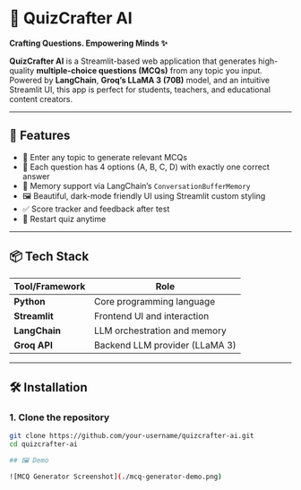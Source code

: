 # 🧠 QuizCrafter AI

**Crafting Questions. Empowering Minds ✨**

**QuizCrafter AI** is a Streamlit-based web application that generates high-quality **multiple-choice questions (MCQs)** from any topic you input.  
Powered by **LangChain**, **Groq’s LLaMA 3 (70B)** model, and an intuitive Streamlit UI, this app is perfect for students, teachers, and educational content creators.

---

## 🚀 Features

- 🎯 Enter any topic to generate relevant MCQs
- 📝 Each question has 4 options (A, B, C, D) with exactly one correct answer
- 🧠 Memory support via LangChain’s `ConversationBufferMemory`
- 🖼️ Beautiful, dark-mode friendly UI using Streamlit custom styling
- ✅ Score tracker and feedback after test
- 🔁 Restart quiz anytime

---

## 📦 Tech Stack

| Tool/Framework      | Role                              |
|---------------------|-----------------------------------|
| **Python**          | Core programming language         |
| **Streamlit**       | Frontend UI and interaction       |
| **LangChain**       | LLM orchestration and memory      |
| **Groq API**        | Backend LLM provider (LLaMA 3)    |

---

## 🛠️ Installation

### 1. Clone the repository

```bash
git clone https://github.com/your-username/quizcrafter-ai.git
cd quizcrafter-ai

## 🖼️ Demo

![MCQ Generator Screenshot](./mcq-generator-demo.png)


